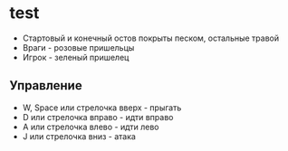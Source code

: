 # test

- Стартовый и конечный остов покрыты песком, остальные травой
- Враги - розовые пришельцы
- Игрок - зеленый пришелец

## Управление
- W, Space или стрелочка вверх - прыгать
- D или стрелочка вправо - идти вправо
- A или стрелочка влево - идти лево
- J или стрелочка вниз - атака
